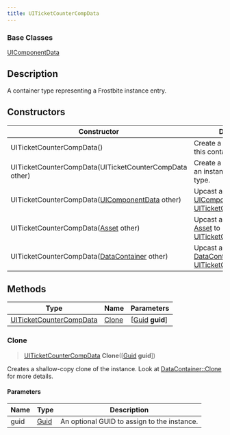 ```yaml
---
title: UITicketCounterCompData
---
```

### Base Classes

[UIComponentData](UIComponentData)

## Description

A container type representing a Frostbite instance entry.

## Constructors

| Constructor                                                                        | Description                                                                                                                           |
| ---------------------------------------------------------------------------------- | ------------------------------------------------------------------------------------------------------------------------------------- |
| UITicketCounterCompData()                                                          | Create a new instance of this container type.                                                                                         |
| UITicketCounterCompData(UITicketCounterCompData other)                             | Create a reference copy of an instance of the same type.                                                                              |
| UITicketCounterCompData([UIComponentData](UIComponentData) other)                  | Upcast an instance of type [UIComponentData](UIComponentData) to [UITicketCounterCompData](UITicketCounterCompData).                  |
| UITicketCounterCompData([Asset](Asset) other)                                      | Upcast an instance of type [Asset](Asset) to [UITicketCounterCompData](UITicketCounterCompData).                                      |
| UITicketCounterCompData([DataContainer](/vext/ref/shared/class/datacontainer) other) | Upcast an instance of type [DataContainer](/vext/ref/shared/class/datacontainer) to [UITicketCounterCompData](UITicketCounterCompData). |

## Methods

| Type                                               | Name            | Parameters                                     |
| -------------------------------------------------- | --------------- | ---------------------------------------------- |
| [UITicketCounterCompData](UITicketCounterCompData) | [Clone](#clone) | \[[Guid](/vext/ref/shared/class/guid) **guid**\] |

### Clone

> [UITicketCounterCompData](UITicketCounterCompData) **Clone**(\[[Guid](/vext/ref/shared/class/guid) **guid**\])

Creates a shallow-copy clone of the instance. Look at [DataContainer::Clone](/vext/ref/shared/class/datacontainer#clone) for more details.

#### Parameters

| Name | Type         | Description                                 |
| ---- | ------------ | ------------------------------------------- |
| guid | [Guid](Guid) | An optional GUID to assign to the instance. |
